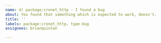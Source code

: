 ```yaml
---
name: 4) package:cronet_http - I found a bug
about: You found that something which is expected to work, doesn't.
title: ''
labels: package:cronet_http, type-bug
assignees: brianquinlan

---
```



